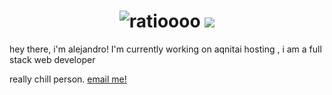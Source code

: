 
<h1 align="center">
 <img src="https://raw.githubusercontent.com/vqlntne/vqlntne/main/hi.svg" alt="ratioooo" />
 <img src="https://skillicons.dev/icons?i=js,gcp,aws,nodejs,discord,cloudflare,bots,express,html,css,vscode,materialui,tailwind,mongodb,prosgres,firebase,guilded,twitter" />
 
</h1>
hey there, i'm alejandro! I'm currently working on aqnitai hosting , i am a full stack web developer

really chill person. [email me!](mailto:aljndaro@aqnitai.xyz)
